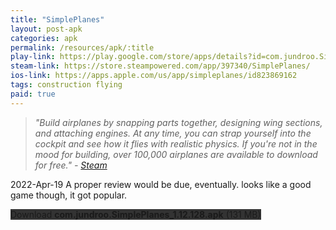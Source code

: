 ```yaml
---
title: "SimplePlanes"
layout: post-apk
categories: apk
permalink: /resources/apk/:title
play-link: https://play.google.com/store/apps/details?id=com.jundroo.SimplePlanes
steam-link: https://store.steampowered.com/app/397340/SimplePlanes/
ios-link: https://apps.apple.com/us/app/simpleplanes/id823869162
tags: construction flying 
paid: true
---
```


> _"Build airplanes by snapping parts together, designing wing sections, and attaching engines. At any time, you can strap yourself into the cockpit and see how it flies with realistic physics. If you're not in the mood for building, over 100,000 airplanes are available to download for free." - <a href="https://store.steampowered.com/app/397340/SimplePlanes/">Steam</a>_

<timestamp>2022-Apr-19</timestamp> A proper review would be due, eventually. looks like a good game though, it got popular.

<div class="text-center">
    <a class="btn btn-dark btn-block w-100" onclick='apk("com.jundroo.SimplePlanes_1.12.128.apk")' style="text-decoration: none; background-color: #333;"> Download <b>com.jundroo.SimplePlanes_1.12.128.apk</b> (131 MB)</a>
</div>
